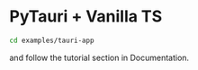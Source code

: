 # PyTauri + Vanilla TS

```bash
cd examples/tauri-app
```

and follow the tutorial section in Documentation.
